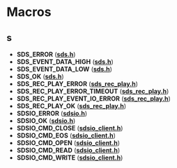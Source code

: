 
# Macros



## s

* **SDS\_ERROR** ([**sds.h**](sds_8h.md))
* **SDS\_EVENT\_DATA\_HIGH** ([**sds.h**](sds_8h.md))
* **SDS\_EVENT\_DATA\_LOW** ([**sds.h**](sds_8h.md))
* **SDS\_OK** ([**sds.h**](sds_8h.md))
* **SDS\_REC\_PLAY\_ERROR** ([**sds\_rec\_play.h**](sds__rec__play_8h.md))
* **SDS\_REC\_PLAY\_ERROR\_TIMEOUT** ([**sds\_rec\_play.h**](sds__rec__play_8h.md))
* **SDS\_REC\_PLAY\_EVENT\_IO\_ERROR** ([**sds\_rec\_play.h**](sds__rec__play_8h.md))
* **SDS\_REC\_PLAY\_OK** ([**sds\_rec\_play.h**](sds__rec__play_8h.md))
* **SDSIO\_ERROR** ([**sdsio.h**](sdsio_8h.md))
* **SDSIO\_OK** ([**sdsio.h**](sdsio_8h.md))
* **SDSIO\_CMD\_CLOSE** ([**sdsio\_client.h**](sdsio__client_8h.md))
* **SDSIO\_CMD\_EOS** ([**sdsio\_client.h**](sdsio__client_8h.md))
* **SDSIO\_CMD\_OPEN** ([**sdsio\_client.h**](sdsio__client_8h.md))
* **SDSIO\_CMD\_READ** ([**sdsio\_client.h**](sdsio__client_8h.md))
* **SDSIO\_CMD\_WRITE** ([**sdsio\_client.h**](sdsio__client_8h.md))




